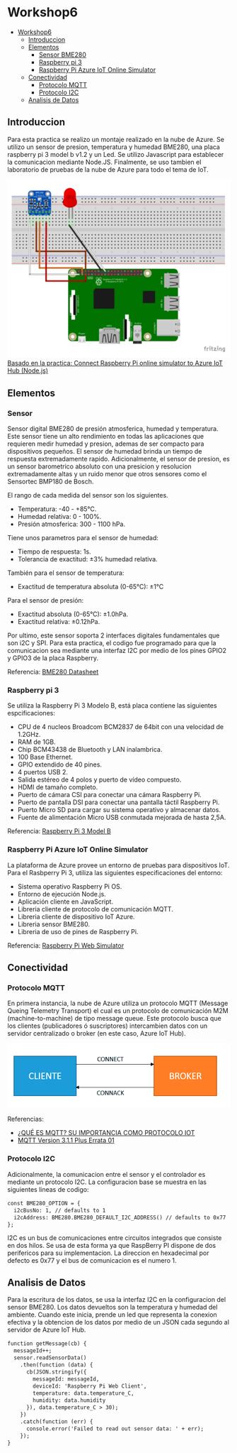# Workshop6

- [Workshop6](#workshop6)
  - [Introduccion](#introduccion)
  - [Elementos](#elementos)
    - [Sensor BME280](#sensor)
    - [Raspberry pi 3](#raspberry-pi-3)
    - [Raspberry Pi Azure IoT Online Simulator](#raspberry-pi-azure-iot-online-simulator)
  - [Conectividad](#conectividad)
    - [Protocolo MQTT](#protocolo-mqtt)
    - [Protocolo I2C](#protocolo-i2c)
  - [Analisis de Datos](#analisis-de-datos)

## Introduccion

Para esta practica se realizo un montaje realizado en la nube de Azure. Se utilizo un sensor de presion, temperatura y humedad BME280, una placa raspberry pi 3 model b v1.2 y un Led. Se utilizo Javascript para establecer la comunicacion mediante Node.JS. Finalmente, se uso tambien el laboratorio de pruebas de la nube de Azure para todo el tema de IoT.

![Montage](https://github.com/KayyDhex/workshop6/blob/aa05ba0eabc3f42445c2dc715425bb641bdafe4d/1.PNG)
[Basado en la practica: Connect Raspberry Pi online simulator to Azure IoT Hub (Node.js)](https://docs.microsoft.com/en-us/azure/iot-hub/iot-hub-raspberry-pi-web-simulator-get-started)

## Elementos

### Sensor

Sensor digital BME280 de presión atmosferica, humedad y temperatura. Este sensor tiene un alto rendimiento en todas las aplicaciones que requieren medir humedad y presion, ademas de ser compacto para dispositivos pequeños. El sensor de humedad brinda un tiempo de respuesta extremadamente rapido. Adicionalmente, el sensor de presion, es un sensor barometrico absoluto con una presicion y resolucion extremadamente altas y un ruido menor que otros sensores como el Sensortec BMP180 de Bosch.

El rango de cada medida del sensor son los siguientes.

- Temperatura: -40 - +85°C.
- Humedad relativa: 0 - 100%.
- Presión atmosferica: 300 - 1100 hPa.

Tiene unos parametros para el sensor de humedad:

- Tiempo de respuesta: 1s.
- Tolerancia de exactitud: ±3% humedad relativa.

También para el sensor de temperatura:

- Exactitud de temperatura absoluta (0-65°C): ±1°C

Para el sensor de presión:

- Exactitud absoluta (0-65°C): ±1.0hPa.
- Exactitud relativa: ±0.12hPa.

Por ultimo, este sensor soporta 2 interfaces digitales fundamentales que son i2C y SPI. Para esta practica, el codigo fue programado para que la comunicacion sea mediante una interfaz I2C por medio de los pines GPIO2 y GPIO3 de la placa Raspberry. 

Referencia: [BME280 Datasheet](https://itbrainpower.net/downloadables/BST-BME280-DS002-1509607.pdf) 

### Raspberry pi 3

Se utiliza la Raspberry Pi 3 Modelo B, está placa contiene las siguientes espcificaciones:

- CPU de 4 nucleos Broadcom BCM2837 de 64bit con una velocidad de 1.2GHz.
- RAM de 1GB.
- Chip BCM43438 de Bluetooth y LAN inalambrica.
- 100 Base Ethernet.
- GPIO extendido de 40 pines.
- 4 puertos USB 2.
- Salida estéreo de 4 polos y puerto de vídeo compuesto.
- HDMI de tamaño completo.
- Puerto de cámara CSI para conectar una cámara Raspberry Pi.
- Puerto de pantalla DSI para conectar una pantalla táctil Raspberry Pi.
- Puerto Micro SD para cargar su sistema operativo y almacenar datos.
- Fuente de alimentación Micro USB conmutada mejorada de hasta 2,5A.

Referencia: [Raspberry Pi 3 Model B](https://www.raspberrypi.com/products/raspberry-pi-3-model-b/)

### Raspberry Pi Azure IoT Online Simulator

La plataforma de Azure provee un entorno de pruebas para dispositivos IoT. Para el Rasbperry Pi 3, utiliza las siguientes especificaciones del entorno:

- Sistema operativo Raspberry Pi OS.
- Entorno de ejecución Node.js.
- Aplicación cliente en JavaScript.
- Libreria cliente de protocolo de comunicación MQTT.
- Libreria cliente de dispositivo IoT Azure.
- Libreria sensor BME280.
- Libreria de uso de pines de Raspberry Pi.

Referencia: [Raspberry Pi Web Simulator](https://azure-samples.github.io/raspberry-pi-web-simulator/)

## Conectividad

### Protocolo MQTT

En primera instancia, la nube de Azure utiliza un protocolo MQTT (Message Queing Telemetry Transport) el cual es un protocolo de comunicación M2M (machine-to-machine) de tipo message queue. Este protocolo busca que los clientes (publicadores ó suscriptores) intercambien datos con un servidor centralizado o broker (en este caso, Azure IoT Hub).

![MQTT](https://github.com/KayyDhex/workshop6/blob/aa05ba0eabc3f42445c2dc715425bb641bdafe4d/2iot.PNG)

Referencias: 
- [¿QUÉ ES MQTT? SU IMPORTANCIA COMO PROTOCOLO IOT](https://www.luisllamas.es/que-es-mqtt-su-importancia-como-protocolo-iot/)
- [MQTT Version 3.1.1 Plus Errata 01](https://docs.oasis-open.org/mqtt/mqtt/v3.1.1/mqtt-v3.1.1.pdf)

### Protocolo I2C

Adicionalmente, la comunicacion entre el sensor y el controlador es mediante un protocolo I2C. La configuracion base se muestra en las siguientes lineas de codigo:
<pre><code>const BME280_OPTION = {
  i2cBusNo: 1, // defaults to 1
  i2cAddress: BME280.BME280_DEFAULT_I2C_ADDRESS() // defaults to 0x77
};
</code></pre>

I2C es un bus de comunicaciones entre circuitos integrados que consiste en dos hilos. Se usa de esta forma ya que RaspBerry PI dispone de dos perifericos para su implementacion. La direccion en hexadecimal por defecto es 0x77 y el bus de comunicacion es el numero 1.

## Analisis de Datos

Para la escritura de los datos, se usa la interfaz I2C en la configuracion del sensor BME280. Los datos devueltos son la temperatura y humedad del ambiente. Cuando este inicia, prende un led que representa la conexion efectiva y la obtencion de los datos por medio de un JSON cada segundo al servidor de Azure IoT Hub.

<pre><code>function getMessage(cb) {
  messageId++;
  sensor.readSensorData()
    .then(function (data) {
      cb(JSON.stringify({
        messageId: messageId,
        deviceId: 'Raspberry Pi Web Client',
        temperature: data.temperature_C,
        humidity: data.humidity
      }), data.temperature_C > 30);
    })
    .catch(function (err) {
      console.error('Failed to read out sensor data: ' + err);
    });
}
</code></pre>
